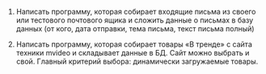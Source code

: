 1. Написать программу, которая собирает входящие письма из своего или 
    тестового почтового ящика и сложить данные о письмах в базу данных (от 
    кого, дата отправки, тема письма, текст письма полный)

2. Написать программу, которая собирает товары «В тренде» с сайта техники 
    mvideo и складывает данные в БД. Сайт можно выбрать и свой. Главный 
    критерий выбора: динамически загружаемые товары.
 